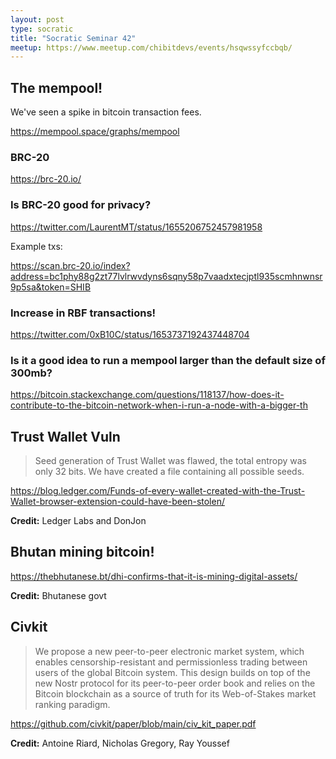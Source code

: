 ```yaml
---
layout: post
type: socratic
title: "Socratic Seminar 42"
meetup: https://www.meetup.com/chibitdevs/events/hsqwssyfccbqb/
---
```


## The mempool!

We've seen a spike in bitcoin transaction fees.

<https://mempool.space/graphs/mempool>

### BRC-20 

<https://brc-20.io/>

### Is BRC-20 good for privacy?

<https://twitter.com/LaurentMT/status/1655206752457981958>

Example txs:

<https://scan.brc-20.io/index?address=bc1phy88g2zt77lvlrwvdyns6sqny58p7vaadxtecjptl935scmhnwnsr9p5sa&token=SHIB>

### Increase in RBF transactions!

<https://twitter.com/0xB10C/status/1653737192437448704>

### Is it a good idea to run a mempool larger than the default size of 300mb? 

<https://bitcoin.stackexchange.com/questions/118137/how-does-it-contribute-to-the-bitcoin-network-when-i-run-a-node-with-a-bigger-th>

## Trust Wallet Vuln

>Seed generation of Trust Wallet was flawed, the total entropy was only 32 bits. We have created a file containing all possible seeds.

https://blog.ledger.com/Funds-of-every-wallet-created-with-the-Trust-Wallet-browser-extension-could-have-been-stolen/

**Credit:** Ledger Labs and DonJon

## Bhutan mining bitcoin! 

<https://thebhutanese.bt/dhi-confirms-that-it-is-mining-digital-assets/>

**Credit:** Bhutanese govt

## Civkit

>We propose a new peer-to-peer electronic market system, which enables
censorship-resistant and permissionless trading between users of the global
Bitcoin system. This design builds on top of the new Nostr protocol for its
peer-to-peer order book and relies on the Bitcoin blockchain as a source of
truth for its Web-of-Stakes market ranking paradigm.

<https://github.com/civkit/paper/blob/main/civ_kit_paper.pdf>

**Credit:** Antoine Riard, Nicholas Gregory, Ray Youssef
